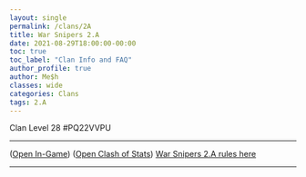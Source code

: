 ```yaml
---
layout: single
permalink: /clans/2A
title: War Snipers 2.A 
date: 2021-08-29T18:00:00-00:00
toc: true
toc_label: "Clan Info and FAQ"
author_profile: true
author: Me$h
classes: wide
categories: Clans
tags: 2.A
---
```


Clan Level 28 #PQ22VVPU
***
([Open In-Game](https://link.clashofclans.com/en?action=OpenClanProfile&tag=PQ22VVPU)) ([Open Clash of Stats](https://www.clashofstats.com/clans/war-snipers-2.a-PQ22VVPU/members/))
[War Snipers 2.A rules here](https://tiny.cc/2arules)
***